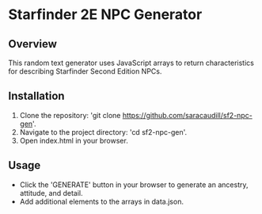 # Starfinder 2E NPC Generator

## Overview

This random text generator uses JavaScript arrays to return characteristics for describing Starfinder Second Edition NPCs.

## Installation

1. Clone the repository: 'git clone https://github.com/saracaudill/sf2-npc-gen'.
2. Navigate to the project directory: 'cd sf2-npc-gen'.
3. Open index.html in your browser.

## Usage

- Click the 'GENERATE' button in your browser to generate an ancestry, attitude, and detail.
- Add additional elements to the arrays in data.json.
